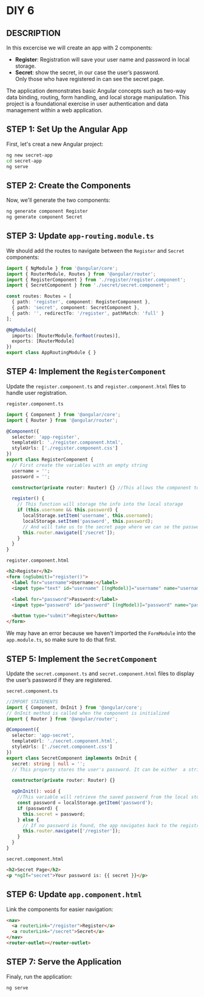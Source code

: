 # DIY 6

## DESCRIPTION
In this excercise we will create an app with 2 components:   
* __Register__: Registration will save your user name and password in local storage.  
* __Secret__: show the secret, in our case the user’s password.  
Only those who have registered in can see the secret page.
  
The application demonstrates basic Angular concepts such as two-way data binding, routing, form handling, and local storage manipulation. This project is a foundational exercise in user authentication and data management within a web application.  

## STEP 1: Set Up the Angular App

First, let's creat a new Angular project:
```bash
ng new secret-app
cd secret-app
ng serve
```

## STEP 2: Create the Components

Now, we'll generate the two components: 

```bash
ng generate component Register
ng generate component Secret
```

## STEP 3: Update `app-routing.module.ts`

We should add the routes to navigate between the `Register` and `Secret` components:

```ts
import { NgModule } from '@angular/core';
import { RouterModule, Routes } from '@angular/router';
import { RegisterComponent } from './register/register.component';
import { SecretComponent } from './secret/secret.component';

const routes: Routes = [
  { path: 'register', component: RegisterComponent },
  { path: 'secret', component: SecretComponent },
  { path: '', redirectTo: '/register', pathMatch: 'full' }
];

@NgModule({
  imports: [RouterModule.forRoot(routes)],
  exports: [RouterModule]
})
export class AppRoutingModule { }

```
## STEP 4: Implement the `RegisterComponent`

Update the `register.component.ts` and `register.component.html` files to handle user registration.

`register.component.ts`
```ts
import { Component } from '@angular/core';
import { Router } from '@angular/router';

@Component({
  selector: 'app-register',
  templateUrl: './register.component.html',
  styleUrls: ['./register.component.css']
})
export class RegisterComponent {
  // First create the variables with an empty string
  username = '';
  password = '';

  constructor(private router: Router) {} //This allows the component to control navigation within the app, like redirecting the user.

  register() {
    // This function will storage the info into the local storage
    if (this.username && this.password) {
      localStorage.setItem('username', this.username);
      localStorage.setItem('password', this.password);
      // And will take us to the secret page where we can se the password
      this.router.navigate(['/secret']);
    }
  }
}
```

`register.component.html`
```html
<h2>Register</h2>
<form (ngSubmit)="register()">
  <label for="username">Username:</label>
  <input type="text" id="username" [(ngModel)]="username" name="username" required>

  <label for="password">Password:</label>
  <input type="password" id="password" [(ngModel)]="password" name="password" required>

  <button type="submit">Register</button>
</form>

```
We may have an error because we haven't imported the `FormModule` into the `app.module.ts`, so make sure to do that first.

## STEP 5: Implement the `SecretComponent`

Update the `secret.component.ts` and `secret.component.html` files to display the user’s password if they are registered.

`secret.component.ts`
```ts
//IMPORT STATEMENTS
import { Component, OnInit } from '@angular/core';
// OnInit method is called when the component is initialized
import { Router } from '@angular/router';

@Component({
  selector: 'app-secret',
  templateUrl: './secret.component.html',
  styleUrls: ['./secret.component.css']
})
export class SecretComponent implements OnInit {
  secret: string | null = '';
  // This property stores the user's password. It can be either  a string or null

  constructor(private router: Router) {}

  ngOnInit(): void {
    //This variable will retrieve the saved password from the local storage. If the user has register
    const password = localStorage.getItem('password');
    if (password) {
      this.secret = password;
    } else {
      // If no password is found, the app navigates back to the registration page
      this.router.navigate(['/register']);
    }
  }
}
```

`secret.component.html`
```html
<h2>Secret Page</h2>
<p *ngIf="secret">Your password is: {{ secret }}</p>
```

## STEP 6: Update `app.component.html`
Link the components for easier navigation:
```html
<nav>
  <a routerLink="/register">Register</a>
  <a routerLink="/secret">Secret</a>
</nav>
<router-outlet></router-outlet>
```

## STEP 7: Serve the Application

Finaly, run the application: 

```bash
ng serve
```
